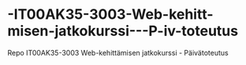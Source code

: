 # -IT00AK35-3003-Web-kehitt-misen-jatkokurssi---P-iv-toteutus
Repo  IT00AK35-3003 Web-kehittämisen jatkokurssi - Päivätoteutus
